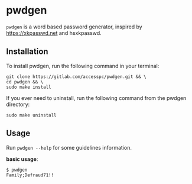 # pwdgen

`pwdgen` is a word based password generator, inspired by https://xkpasswd.net and hsxkpasswd.

## Installation 
To install pwdgen, run the following command in your terminal:

```
git clone https://gitlab.com/accesspc/pwdgen.git && \
cd pwdgen && \
sudo make install
```



If you ever need to uninstall, run the following command from the pwdgen directory:

```
sudo make uninstall
```

## Usage
Run `pwdgen --help` for some guidelines information. 

**basic usage**:

```
$ pwdgen
Family;Defraud71!!
```
